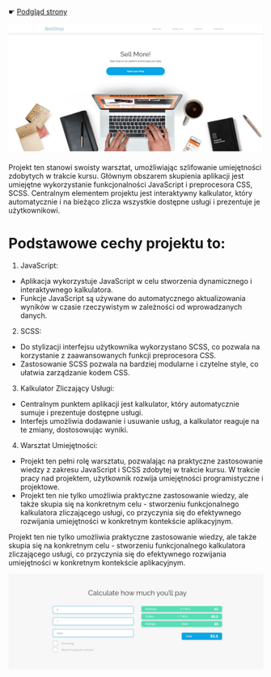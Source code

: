 &#9755;  <a href='https://bestschop.netlify.app'>Podgląd strony</a>
<br>
</br>
<img src="./assets/Przechwytywanie2.JPG" alt="Girl in a jacket" width="100%" height="30%">
<br></br>
Projekt ten stanowi swoisty warsztat, umożliwiając szlifowanie umiejętności zdobytych w trakcie kursu. Głównym obszarem skupienia aplikacji jest umiejętne wykorzystanie funkcjonalności JavaScript i preprocesora CSS, SCSS. Centralnym elementem projektu jest interaktywny kalkulator, który automatycznie i na bieżąco zlicza wszystkie dostępne usługi i prezentuje je użytkownikowi.

# Podstawowe cechy projektu to:

1. JavaScript:
- Aplikacja wykorzystuje JavaScript w celu stworzenia dynamicznego i interaktywnego kalkulatora.
- Funkcje JavaScript są używane do automatycznego aktualizowania wyników w czasie rzeczywistym w zależności od wprowadzanych danych.

2. SCSS:
- Do stylizacji interfejsu użytkownika wykorzystano SCSS, co pozwala na korzystanie z zaawansowanych funkcji preprocesora CSS.
- Zastosowanie SCSS pozwala na bardziej modularne i czytelne style, co ułatwia zarządzanie kodem CSS.

3. Kalkulator Zliczający Usługi:
- Centralnym punktem aplikacji jest kalkulator, który automatycznie sumuje i prezentuje dostępne usługi.
- Interfejs umożliwia dodawanie i usuwanie usług, a kalkulator reaguje na te zmiany, dostosowując wyniki.

4. Warsztat Umiejętności:
- Projekt ten pełni rolę warsztatu, pozwalając na praktyczne zastosowanie wiedzy z zakresu JavaScript i SCSS zdobytej w trakcie kursu.
W trakcie pracy nad projektem, użytkownik rozwija umiejętności programistyczne i projektowe.
- Projekt ten nie tylko umożliwia praktyczne zastosowanie wiedzy, ale także skupia się na konkretnym celu - stworzeniu funkcjonalnego kalkulatora zliczającego usługi, co przyczynia się do efektywnego rozwijania umiejętności w konkretnym kontekście aplikacyjnym.

Projekt ten nie tylko umożliwia praktyczne zastosowanie wiedzy, ale także skupia się na konkretnym celu - stworzeniu funkcjonalnego kalkulatora zliczającego usługi, co przyczynia się do efektywnego rozwijania umiejętności w konkretnym kontekście aplikacyjnym.

<img src="./assets/Przechwytywanie.JPG" alt="Girl in a jacket" width="100%" height="30%">

